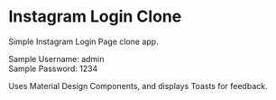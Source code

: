 # Instagram Login Clone

Simple Instagram Login Page clone app.

Sample Username: admin<br>
Sample Password: 1234

Uses Material Design Components, and displays Toasts for feedback.

